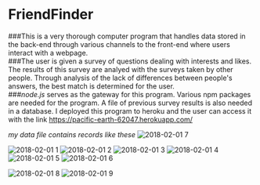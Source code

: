 # FriendFinder

###This is a very thorough computer program that handles data stored in the back-end through various channels to the front-end where users interact with a webpage.  
###The user is given a survey of questions dealing with interests and likes.  The results of this survey are analyed with the surveys taken by other people.  Through analysis of the lack of differences between people's answers, the best match is determined for the user.  
###*node.js* serves as the gateway for this program.  Various npm packages are needed for the program.  A file of previous survey results is also needed in a database.
I deployed this program to heroku and the user can access it with the link https://pacific-earth-62047.herokuapp.com/
 

*my data file contains records like these*
![2018-02-01 7](https://user-images.githubusercontent.com/30198872/35663774-f6906bbc-06ec-11e8-99b5-0613e4b7b3ea.png)



![2018-02-01 1](https://user-images.githubusercontent.com/30198872/35663756-e2a76c04-06ec-11e8-9556-43b07001c041.png)
![2018-02-01 2](https://user-images.githubusercontent.com/30198872/35663760-e6c39006-06ec-11e8-90ae-1829504621d4.png)
![2018-02-01 3](https://user-images.githubusercontent.com/30198872/35663763-e9f0c6fe-06ec-11e8-8abd-880684c3b56f.png)
![2018-02-01 4](https://user-images.githubusercontent.com/30198872/35663766-ecf7a50c-06ec-11e8-8fb9-2de47eaa09b8.png)
![2018-02-01 5](https://user-images.githubusercontent.com/30198872/35663771-f0464d76-06ec-11e8-8556-1ac1fd79a44a.png)
![2018-02-01 6](https://user-images.githubusercontent.com/30198872/35663772-f35ee860-06ec-11e8-8289-0aa478ae9a78.png)

![2018-02-01 8](https://user-images.githubusercontent.com/30198872/35667138-8322470a-06fa-11e8-83e8-193941fb31e5.png)
![2018-02-01 9](https://user-images.githubusercontent.com/30198872/35667144-8b419968-06fa-file11e8-9eab-cedfce1d8ab4.png)
